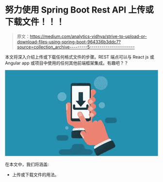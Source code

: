 # 努力使用 Spring Boot Rest API 上传或下载文件！！！

> 原文：<https://medium.com/analytics-vidhya/strive-to-upload-or-download-files-using-spring-boot-964336b3ddc7?source=collection_archive---------5----------------------->

本文将深入介绍上传或下载任何格式文件的步骤。REST 端点可以与 React js 或 Angular app 或项目中使用的任何其他前端框架集成。有趣吧？？

![](img/1d656c17a074cfee0d2a1184e2b70694.png)

在本文中，我们将涵盖:

*   上传或下载文件的用法。